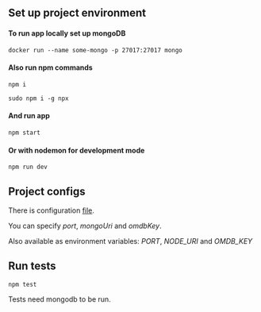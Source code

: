 ## Set up project environment

#### To run app locally set up mongoDB

`docker run --name some-mongo -p 27017:27017 mongo`

#### Also run npm commands

`npm i`

`sudo npm i -g npx`

#### And run app

`npm start`

#### Or with nodemon for development mode

`npm run dev`

## Project configs

There is configuration [file](config/default.js).

You can specify _port_, _mongoUri_ and _omdbKey_.

Also available as environment variables: *PORT*, *NODE_URI* and *OMDB_KEY*

## Run tests

`npm test`

Tests need mongodb to be run.

